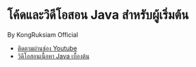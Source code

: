 # โค้ดและวิดีโอสอน Java สำหรับผู้เริ่มต้น

By KongRuksiam Official
- [ติดตามผ่านช่อง Youtube](https://www.youtube.com/channel/UCQ1r_4x-P-fETLIU4pqf98w)
- [วิดีโอสอนเนื้อหา Java เบื้องต้น](https://youtu.be/RJZIJdYMsYg)
